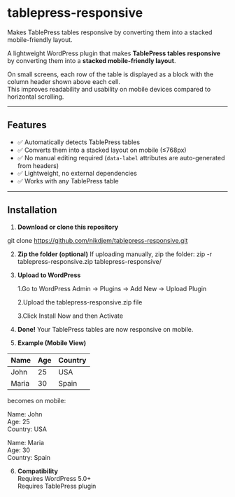 # tablepress-responsive
Makes TablePress tables responsive by converting them into a stacked mobile-friendly layout.

A lightweight WordPress plugin that makes **TablePress tables responsive** by converting them into a **stacked mobile-friendly layout**.  

On small screens, each row of the table is displayed as a block with the column header shown above each cell.  
This improves readability and usability on mobile devices compared to horizontal scrolling.

---

## Features
- ✅ Automatically detects TablePress tables
- ✅ Converts them into a stacked layout on mobile (≤768px)
- ✅ No manual editing required (`data-label` attributes are auto-generated from headers)
- ✅ Lightweight, no external dependencies
- ✅ Works with any TablePress table

---

## Installation

   1. **Download or clone this repository**
   
   git clone https://github.com/nikdjem/tablepress-responsive.git


   2. **Zip the folder (optional)**
    If uploading manually, zip the folder:
    zip -r tablepress-responsive.zip tablepress-responsive/


   3. **Upload to WordPress**

       1.Go to WordPress Admin → Plugins → Add New → Upload Plugin

       2.Upload the tablepress-responsive.zip file

       3.Click Install Now and then Activate

   4. **Done!**
       Your TablePress tables are now responsive on mobile.


   5. **Example (Mobile View)**

   | Name  | Age | Country |
   | ----- | --- | ------- |
   | John  | 25  | USA     |
   | Maria | 30  | Spain   |

   becomes on mobile:

   Name: John<br>
   Age: 25<br>
   Country: USA<br>

   Name: Maria<br>
   Age: 30<br>
   Country: Spain<br>

   6. **Compatibility**<br>
    Requires WordPress 5.0+<br>
    Requires TablePress plugin<br>
